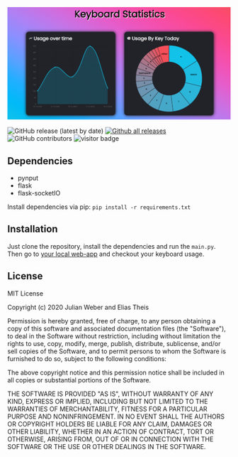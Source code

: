 ![Banner](screenshot.PNG)

![GitHub release (latest by date)](https://img.shields.io/github/v/release/wbr-ths/keyboard-statistics)
[![Github all releases](https://img.shields.io/github/downloads/wbr-ths/keyboard-statistics/total)](https://GitHub.com/wbr-ths/keyboard-statistics/releases/)
![GitHub contributors](https://img.shields.io/github/contributors/wbr-ths/keyboard-statistics)
![visitor badge](https://visitor-badge.glitch.me/badge?page_id=wbr-ths.keyboard-statistics)

## Dependencies
* pynput
* flask
* flask-socketIO

Install dependencies via pip:
```pip install -r requirements.txt```

## Installation
Just clone the repository, install the dependencies and run the ```main.py```. Then go to [your local web-app](http://127.0.0.1:5000) and checkout your keyboard usage.

## License
MIT License

Copyright (c) 2020 Julian Weber and Elias Theis

Permission is hereby granted, free of charge, to any person obtaining a copy
of this software and associated documentation files (the "Software"), to deal
in the Software without restriction, including without limitation the rights
to use, copy, modify, merge, publish, distribute, sublicense, and/or sell
copies of the Software, and to permit persons to whom the Software is
furnished to do so, subject to the following conditions:

The above copyright notice and this permission notice shall be included in all
copies or substantial portions of the Software.

THE SOFTWARE IS PROVIDED "AS IS", WITHOUT WARRANTY OF ANY KIND, EXPRESS OR
IMPLIED, INCLUDING BUT NOT LIMITED TO THE WARRANTIES OF MERCHANTABILITY,
FITNESS FOR A PARTICULAR PURPOSE AND NONINFRINGEMENT. IN NO EVENT SHALL THE
AUTHORS OR COPYRIGHT HOLDERS BE LIABLE FOR ANY CLAIM, DAMAGES OR OTHER
LIABILITY, WHETHER IN AN ACTION OF CONTRACT, TORT OR OTHERWISE, ARISING FROM,
OUT OF OR IN CONNECTION WITH THE SOFTWARE OR THE USE OR OTHER DEALINGS IN THE
SOFTWARE.
